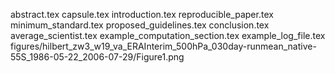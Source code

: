abstract.tex
capsule.tex
introduction.tex
reproducible_paper.tex
minimum_standard.tex
proposed_guidelines.tex
conclusion.tex
average_scientist.tex
example_computation_section.tex
example_log_file.tex
figures/hilbert_zw3_w19_va_ERAInterim_500hPa_030day-runmean_native-55S_1986-05-22_2006-07-29/Figure1.png